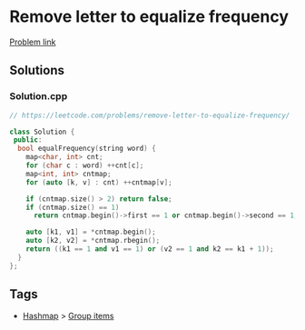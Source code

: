 # Remove letter to equalize frequency

[Problem link](https://leetcode.com/problems/remove-letter-to-equalize-frequency/)

## Solutions


### Solution.cpp
```cpp
// https://leetcode.com/problems/remove-letter-to-equalize-frequency/

class Solution {
 public:
  bool equalFrequency(string word) {
    map<char, int> cnt;
    for (char c : word) ++cnt[c];
    map<int, int> cntmap;
    for (auto [k, v] : cnt) ++cntmap[v];

    if (cntmap.size() > 2) return false;
    if (cntmap.size() == 1)
      return cntmap.begin()->first == 1 or cntmap.begin()->second == 1;

    auto [k1, v1] = *cntmap.begin();
    auto [k2, v2] = *cntmap.rbegin();
    return ((k1 == 1 and v1 == 1) or (v2 == 1 and k2 == k1 + 1));
  }
};
```
## Tags

* [Hashmap](/Collections/hashmap.md#hashmap) > [Group items](/Collections/hashmap.md#group-items)
